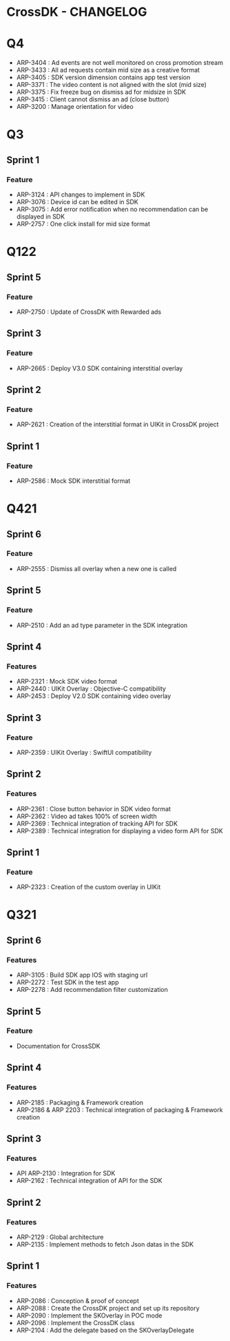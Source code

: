 # CrossDK - CHANGELOG

# Q4

* ARP-3404 : Ad events are not well monitored on cross promotion stream
* ARP-3433 : All ad requests contain mid size as a creative format
* ARP-3405 : SDK version dimension contains app test version
* ARP-3371 : The video content is not aligned with the slot (mid size)
* ARP-3375 : Fix freeze bug on dismiss ad for midsize in SDK
* ARP-3415 : Client cannot dismiss an ad (close button)
* ARP-3200 : Manage orientation for video

# Q3

## Sprint 1

### Feature

* ARP-3124 : API changes to implement in SDK
* ARP-3076 : Device id can be edited in SDK
* ARP-3075 : Add error notification when no recommendation can be displayed in SDK
* ARP-2757 : One click install for mid size format


# Q122


## Sprint 5

### Feature

* ARP-2750 : Update of CrossDK with Rewarded ads


## Sprint 3

### Feature

* ARP-2665 : Deploy V3.0 SDK containing interstitial overlay


## Sprint 2

### Feature

* ARP-2621 : Creation of the interstitial format in UIKit in CrossDK project 


## Sprint 1

### Feature

* ARP-2586 : Mock SDK interstitial format 


# Q421


## Sprint 6

### Feature

* ARP-2555 : Dismiss all overlay when a new one is called


## Sprint 5

### Feature

* ARP-2510 : Add an ad type parameter in the SDK integration


## Sprint 4

### Features

* ARP-2321 : Mock SDK video format
* ARP-2440 : UIKit Overlay : Objective-C compatibility
* ARP-2453 : Deploy V2.0 SDK containing video overlay


## Sprint 3

### Feature

* ARP-2359 : UIKit Overlay : SwiftUI compatibility


## Sprint 2

### Features

* ARP-2361 : Close button behavior in SDK video format
* ARP-2362 : Video ad takes 100% of screen width
* ARP-2369 : Technical integration of tracking API for SDK
* ARP-2389 : Technical integration for displaying a video form API for SDK


## Sprint 1

### Feature

* ARP-2323 : Creation of the custom overlay in UIKit


# Q321


## Sprint 6

### Features

* ARP-3105 : Build SDK app IOS with staging url
* ARP-2272 : Test SDK in the test app
* ARP-2278 : Add recommendation filter customization


## Sprint 5

### Feature

* Documentation for CrossSDK


## Sprint 4

### Features

* ARP-2185 : Packaging & Framework creation
* ARP-2186 & ARP 2203 : Technical integration of packaging & Framework creation


## Sprint 3

### Features

* API ARP-2130 : Integration for SDK
* ARP-2162 : Technical integration of API for the SDK


## Sprint 2

### Features

* ARP-2129 : Global architecture
* ARP-2135 : Implement methods to fetch Json datas in the SDK


## Sprint 1

### Features

* ARP-2086 : Conception & proof of concept
* ARP-2088 : Create the CrossDK project and set up its repository
* ARP-2090 : Implement the SKOverlay in POC mode
* ARP-2096 : Implement the CrossDK class
* ARP-2104 : Add the delegate based on the SKOverlayDelegate
